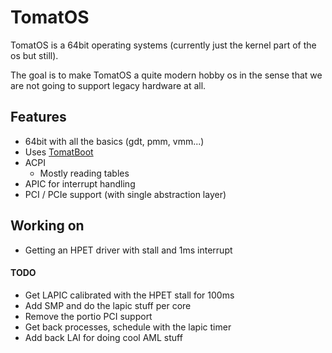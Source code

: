# TomatOS

TomatOS is a 64bit operating systems (currently just the kernel part of the os but still).

The goal is to make TomatOS a quite modern hobby os in the sense that we are not going to support legacy hardware at 
all.

## Features

* 64bit with all the basics (gdt, pmm, vmm...)
* Uses [TomatBoot](https://github.com/TomatOrg/TomatBoot-UEFI)
* ACPI
    * Mostly reading tables
* APIC for interrupt handling
* PCI / PCIe support (with single abstraction layer)

## Working on 
* Getting an HPET driver with stall and 1ms interrupt

#### TODO
* Get LAPIC calibrated with the HPET stall for 100ms
* Add SMP and do the lapic stuff per core
* Remove the portio PCI support
* Get back processes, schedule with the lapic timer
* Add back LAI for doing cool AML stuff